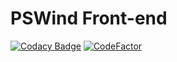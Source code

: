 # PSWind Front-end

[![Codacy Badge](https://api.codacy.com/project/badge/Grade/fe7142c662574003929ed00c83904ab2)](https://app.codacy.com/gh/pswind/pswind-front?utm_source=github.com&utm_medium=referral&utm_content=pswind/pswind-front&utm_campaign=Badge_Grade_Settings)
[![CodeFactor](https://www.codefactor.io/repository/github/pswind/pswind-front/badge)](https://www.codefactor.io/repository/github/pswind/pswind-front)

